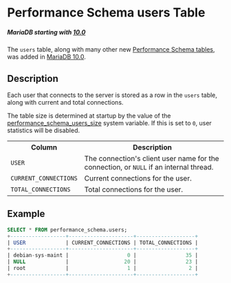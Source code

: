 # Performance Schema users Table

##### MariaDB starting with [10.0](/kb/en/what-is-mariadb-100/)

The `users` table, along with many other new [Performance Schema tables](/sql-statements-structure/sql-statements/administrative-sql-statements/system-tables/performance-schema/performance-schema-tables/list-of-performance-schema-tables), was added in [MariaDB 10.0](/kb/en/what-is-mariadb-100/).

## Description

Each user that connects to the server is stored as a row in the `users` table, along with current and total connections.

The table size is determined at startup by the value of the [performance_schema_users_size](/kb/en/performance-schema-system-variables/#performance_schema_users_size) system variable. If this is set to `0`, user statistics will be disabled.

<table><tbody><tr><th>Column</th><th>Description</th></tr>
<tr><td><code>USER</code></td><td>The connection's client user name for the connection, or <code>NULL</code> if an internal thread.</td></tr>
<tr><td><code>CURRENT_CONNECTIONS</code></td><td>Current connections for the user.</td></tr>
<tr><td><code>TOTAL_CONNECTIONS</code></td><td>Total connections for the user.</td></tr>
</tbody></table>

## Example

```sql
SELECT * FROM performance_schema.users;
+------------------+---------------------+-------------------+
| USER             | CURRENT_CONNECTIONS | TOTAL_CONNECTIONS |
+------------------+---------------------+-------------------+
| debian-sys-maint |                   0 |                35 |
| NULL             |                  20 |                23 |
| root             |                   1 |                 2 |
+------------------+---------------------+-------------------+
```
